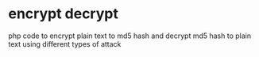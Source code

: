 # encrypt decrypt
php code to encrypt plain text to md5 hash and decrypt md5 hash to plain text using different types of attack
